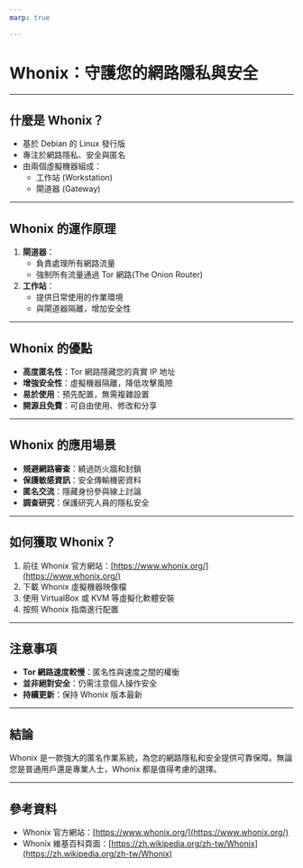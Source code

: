 ```yaml
---
marp: true

---
```

# Whonix：守護您的網路隱私與安全

---
## 什麼是 Whonix？

- 基於 Debian 的 Linux 發行版
- 專注於網路隱私、安全與匿名
- 由兩個虛擬機器組成：
    - 工作站 (Workstation)
    - 閘道器 (Gateway)

---
## Whonix 的運作原理

1. **閘道器**：
    - 負責處理所有網路流量
    - 強制所有流量通過 Tor 網路(The Onion Router)
2. **工作站**：
    - 提供日常使用的作業環境
    - 與閘道器隔離，增加安全性

---
## Whonix 的優點

- **高度匿名性**：Tor 網路隱藏您的真實 IP 地址
- **增強安全性**：虛擬機器隔離，降低攻擊風險
- **易於使用**：預先配置，無需複雜設置
- **開源且免費**：可自由使用、修改和分享

---
## Whonix 的應用場景

- **規避網路審查**：繞過防火牆和封鎖
- **保護敏感資訊**：安全傳輸機密資料
- **匿名交流**：隱藏身份參與線上討論
- **調查研究**：保護研究人員的隱私安全

---
## 如何獲取 Whonix？

1. 前往 Whonix 官方網站：[https://www.whonix.org/](https://www.whonix.org/)
2. 下載 Whonix 虛擬機器映像檔
3. 使用 VirtualBox 或 KVM 等虛擬化軟體安裝
4. 按照 Whonix 指南進行配置

---
## 注意事項

- **Tor 網路速度較慢**：匿名性與速度之間的權衡
- **並非絕對安全**：仍需注意個人操作安全
- **持續更新**：保持 Whonix 版本最新

---
## 結論

Whonix 是一款強大的匿名作業系統，為您的網路隱私和安全提供可靠保障。無論您是普通用戶還是專業人士，Whonix 都是值得考慮的選擇。

---
## 參考資料

- Whonix 官方網站：[https://www.whonix.org/](https://www.whonix.org/)
- Whonix 維基百科頁面：[https://zh.wikipedia.org/zh-tw/Whonix](https://zh.wikipedia.org/zh-tw/Whonix)
